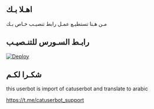## اهـلا بـك
مـن هـنا تستطيـع عمـل رابط تنصيـب خـاص بـك

## رابـط السـورس للتنـصيـب

[![Deploy](https://www.herokucdn.com/deploy/button.svg)](https://heroku.com/deploy?template=https://github.com/iilii12/jmthon)

## شكـرا لكـم 


this userbot is import of catuserbot and translate to arabic

https://t.me/catuserbot_support
